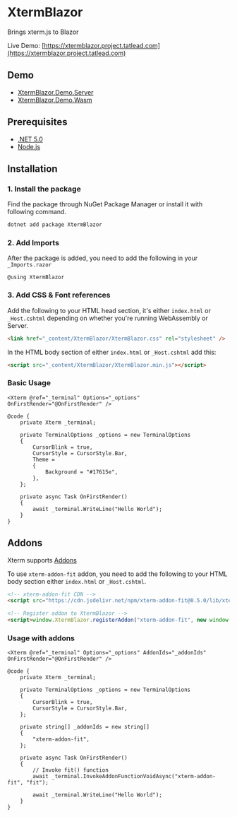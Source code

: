 # XtermBlazor

Brings xterm.js to Blazor

Live Demo: [https://xtermblazor.project.tatlead.com](https://xtermblazor.project.tatlead.com)

## Demo
- [XtermBlazor.Demo.Server](/XtermBlazor.Demo.Server/Pages/Index.razor)
- [XtermBlazor.Demo.Wasm](/XtermBlazor.Demo.Wasm/Pages/Index.razor)

## Prerequisites

- [.NET 5.0](https://dotnet.microsoft.com/download/dotnet/5.0)
- [Node.js](https://nodejs.org/en/download/)

## Installation

### 1. Install the package

Find the package through NuGet Package Manager or install it with following command.

```sh
dotnet add package XtermBlazor
```

### 2. Add Imports

After the package is added, you need to add the following in your `_Imports.razor`

```razor
@using XtermBlazor
```

### 3. Add CSS & Font references

Add the following to your HTML head section, it's either `index.html` or `_Host.cshtml` depending on whether you're running WebAssembly or Server.

```html
<link href="_content/XtermBlazor/XtermBlazor.css" rel="stylesheet" />
```

In the HTML body section of either `index.html` or `_Host.cshtml` add this:

```html
<script src="_content/XtermBlazor/XtermBlazor.min.js"></script>
```

### Basic Usage

```razor
<Xterm @ref="_terminal" Options="_options" OnFirstRender="@OnFirstRender" />

@code {
    private Xterm _terminal;

    private TerminalOptions _options = new TerminalOptions
    {
        CursorBlink = true,
        CursorStyle = CursorStyle.Bar,
        Theme =
        {
            Background = "#17615e",
        },
    };
    
    private async Task OnFirstRender()
    {
        await _terminal.WriteLine("Hello World");
    }
}
```

## Addons
Xterm supports [Addons](https://github.com/xtermjs/xterm.js/tree/master/addons)

To use `xterm-addon-fit` addon, you need to add the following to your HTML body section either `index.html` or `_Host.cshtml`.

```html
<!-- xterm-addon-fit CDN -->
<script src="https://cdn.jsdelivr.net/npm/xterm-addon-fit@0.5.0/lib/xterm-addon-fit.min.js"></script>

<!-- Register addon to XtermBlazor -->
<script>window.XtermBlazor.registerAddon("xterm-addon-fit", new window.FitAddon.FitAddon());</script>
```

### Usage with addons

```razor
<Xterm @ref="_terminal" Options="_options" AddonIds="_addonIds" OnFirstRender="@OnFirstRender" />

@code {
    private Xterm _terminal;

    private TerminalOptions _options = new TerminalOptions
    {
        CursorBlink = true,
        CursorStyle = CursorStyle.Bar,
    };
    
    private string[] _addonIds = new string[]
    {
        "xterm-addon-fit",
    };
    
    private async Task OnFirstRender()
    {
        // Invoke fit() function
        await _terminal.InvokeAddonFunctionVoidAsync("xterm-addon-fit", "fit");
        
        await _terminal.WriteLine("Hello World");
    }
}
```
